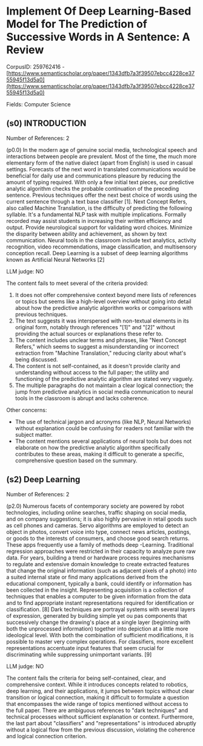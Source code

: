 # Implement Of Deep Learning-Based Model for The Prediction of Successive Words in A Sentence: A Review

CorpusID: 259762416 - [https://www.semanticscholar.org/paper/1343dfb7a3f39507ebcc4228ce3755945f13d5a0](https://www.semanticscholar.org/paper/1343dfb7a3f39507ebcc4228ce3755945f13d5a0)

Fields: Computer Science

## (s0) INTRODUCTION
Number of References: 2

(p0.0) In the modern age of genuine social media, technological speech and interactions between people are prevalent. Most of the time, the much more elementary form of the native dialect (apart from English) is used in casual settings. Forecasts of the next word in translated communications would be beneficial for daily use and communications pleasure by reducing the amount of typing required. With only a few initial text pieces, our predictive analytic algorithm checks the probable continuation of the preceding sentence. Previous techniques offer the next best choice of words using the current sentence through a text base classifier [1]. Next Concept Refers, also called Machine Translation, is the difficulty of predicting the following syllable. It's a fundamental NLP task with multiple implications. Formally recorded may assist students in increasing their written efficiency and output. Provide neurological support for validating word choices. Minimize the disparity between ability and achievement, as shown by text communication. Neural tools in the classroom include text analytics, activity recognition, video recommendations, image classification, and multisensory conception recall. Deep Learning is a subset of deep learning algorithms known as Artificial Neural Networks [2] 

LLM judge: NO

The content fails to meet several of the criteria provided:
1. It does not offer comprehensive context beyond mere lists of references or topics but seems like a high-level overview without going into detail about how the predictive analytic algorithm works or comparisons with previous techniques.
2. The text suggests it was interspersed with non-textual elements in its original form, notably through references "[1]" and "[2]" without providing the actual sources or explanations these refer to.
3. The content includes unclear terms and phrases, like "Next Concept Refers," which seems to suggest a misunderstanding or incorrect extraction from "Machine Translation," reducing clarity about what's being discussed.
4. The content is not self-contained, as it doesn't provide clarity and understanding without access to the full paper; the utility and functioning of the predictive analytic algorithm are stated very vaguely.
5. The multiple paragraphs do not maintain a clear logical connection; the jump from predictive analytics in social media communication to neural tools in the classroom is abrupt and lacks coherence.

Other concerns:
- The use of technical jargon and acronyms (like NLP, Neural Networks) without explanation could be confusing for readers not familiar with the subject matter.
- The content mentions several applications of neural tools but does not elaborate on how the predictive analytic algorithm specifically contributes to these areas, making it difficult to generate a specific, comprehensive question based on the summary.

## (s2) Deep Learning
Number of References: 2

(p2.0) Numerous facets of contemporary society are powered by robot technologies, including online searches, traffic shaping on social media, and on company suggestions; it is also highly pervasive in retail goods such as cell phones and cameras. Servo algorithms are employed to detect an object in photos, convert voice into type, connect news articles, postings, or goods to the interests of consumers, and choose good search returns. These apps frequently use a family of methods deep -Learning. Traditional regression approaches were restricted in their capacity to analyze pure raw data. For years, building a trend or hardware process requires mechanisms to regulate and extensive domain knowledge to create extracted features that change the original information (such as adjacent pixels of a photo) into a suited internal state or find many applications derived from the educational component, typically a bank, could identify or information has been collected in the insight. Representing acquisition is a collection of techniques that enables a computer to be given information from the data and to find appropriate instant representations required for identification or classification. [8] Dark techniques are portrayal systems with several layers of expression, generated by building simple yet ou pas components that successively change the drawing's place at a single layer (beginning with both the unprocessed information) together into depiction at a little more ideological level. With both the combination of sufficient modifications, it is possible to master very complex operations. For classifiers, more excellent representations accentuate input features that seem crucial for discriminating while suppressing unimportant variants. [9] 

LLM judge: NO

The content fails the criteria for being self-contained, clear, and comprehensive context. While it introduces concepts related to robotics, deep learning, and their applications, it jumps between topics without clear transition or logical connection, making it difficult to formulate a question that encompasses the wide range of topics mentioned without access to the full paper. There are ambiguous references to "dark techniques" and technical processes without sufficient explanation or context. Furthermore, the last part about "classifiers" and "representations" is introduced abruptly without a logical flow from the previous discussion, violating the coherence and logical connection criterion.

